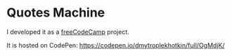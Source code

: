 # Quotes Machine
I developed it as a [freeCodeCamp](https://www.freecodecamp.org) project.

It is hosted on CodePen: https://codepen.io/dmytroplekhotkin/full/OgMdjK/ 
